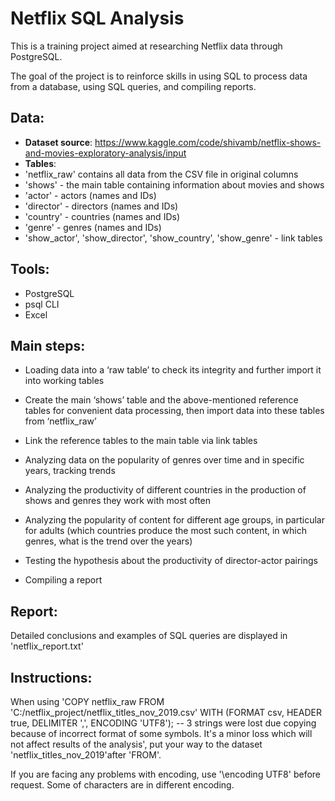# Netflix SQL Analysis

 This is a training project aimed at researching Netflix data through PostgreSQL.

 The goal of the project is to reinforce skills in using SQL to process data from a database, using SQL queries, and compiling reports.


## Data:
- **Dataset source**: https://www.kaggle.com/code/shivamb/netflix-shows-and-movies-exploratory-analysis/input
- **Tables**:
 - 'netflix_raw' contains all data from the CSV file in original columns	
 - 'shows' - the main table containing information about movies and shows
 - 'actor' - actors (names and IDs)
 - 'director' - directors (names and IDs)
 - 'country' - countries (names and IDs)
 - 'genre' - genres (names and IDs)
 - 'show_actor', 'show_director', 'show_country', 'show_genre' - link tables
## Tools:
- PostgreSQL
- psql CLI
- Excel

## Main steps:

- Loading data into a ‘raw table’ to check its integrity and further import it into working tables

- Create the main ‘shows’ table and the above-mentioned reference tables for convenient data processing, then import data into these tables from ‘netflix_raw’

- Link the reference tables to the main table via link tables 

- Analyzing data on the popularity of genres over time and in specific years, tracking trends

- Analyzing the productivity of different countries in the production of shows and genres they work with most often

- Analyzing the popularity of content for different age groups, in particular for adults (which countries produce the most such content, in which genres, what is the trend over the years)

- Testing the hypothesis about the productivity of director-actor pairings

- Compiling a report


## Report:

Detailed conclusions and examples of SQL queries are displayed in 'netflix_report.txt'

## Instructions:

When using 'COPY netflix_raw FROM 'C:/netflix_project/netflix_titles_nov_2019.csv' WITH (FORMAT csv, HEADER true, DELIMITER ',', ENCODING 'UTF8'); -- 3 strings were lost due copying because of incorrect format of some symbols. It's a minor loss which will not affect results of the analysis', put your way to the dataset 'netflix_titles_nov_2019'after 'FROM'.

If you are facing any problems with encoding, use '\encoding UTF8' before request. Some of characters are in different encoding.


